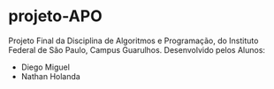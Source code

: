 # projeto-APO
Projeto Final da Disciplina de Algoritmos e Programação, do Instituto Federal de São Paulo, Campus Guarulhos.
Desenvolvido pelos Alunos: 
  * Diego Miguel 
  * Nathan Holanda
